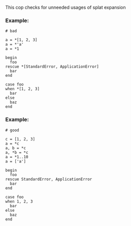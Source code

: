 This cop checks for unneeded usages of splat expansion

### Example:

    # bad

    a = *[1, 2, 3]
    a = *'a'
    a = *1

    begin
      foo
    rescue *[StandardError, ApplicationError]
      bar
    end

    case foo
    when *[1, 2, 3]
      bar
    else
      baz
    end

### Example:

    # good

    c = [1, 2, 3]
    a = *c
    a, b = *c
    a, *b = *c
    a = *1..10
    a = ['a']

    begin
      foo
    rescue StandardError, ApplicationError
      bar
    end

    case foo
    when 1, 2, 3
      bar
    else
      baz
    end
